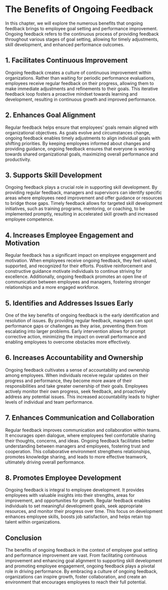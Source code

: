 The Benefits of Ongoing Feedback
=========================================

In this chapter, we will explore the numerous benefits that ongoing feedback brings to employee goal setting and performance improvement. Ongoing feedback refers to the continuous process of providing feedback throughout various stages of goal setting, allowing for timely adjustments, skill development, and enhanced performance outcomes.

**1. Facilitates Continuous Improvement**
-----------------------------------------

Ongoing feedback creates a culture of continuous improvement within organizations. Rather than waiting for periodic performance evaluations, employees receive regular feedback on their progress, allowing them to make immediate adjustments and refinements to their goals. This iterative feedback loop fosters a proactive mindset towards learning and development, resulting in continuous growth and improved performance.

**2. Enhances Goal Alignment**
------------------------------

Regular feedback helps ensure that employees' goals remain aligned with organizational objectives. As goals evolve and circumstances change, ongoing feedback enables timely adjustments to align individual goals with shifting priorities. By keeping employees informed about changes and providing guidance, ongoing feedback ensures that everyone is working towards shared organizational goals, maximizing overall performance and productivity.

**3. Supports Skill Development**
---------------------------------

Ongoing feedback plays a crucial role in supporting skill development. By providing regular feedback, managers and supervisors can identify specific areas where employees need improvement and offer guidance or resources to bridge those gaps. Timely feedback allows for targeted skill development initiatives, such as training programs, mentoring, or coaching, to be implemented promptly, resulting in accelerated skill growth and increased employee competence.

**4. Increases Employee Engagement and Motivation**
---------------------------------------------------

Regular feedback has a significant impact on employee engagement and motivation. When employees receive ongoing feedback, they feel valued, supported, and recognized for their efforts. Positive reinforcement and constructive guidance motivate individuals to continue striving for excellence. Additionally, ongoing feedback promotes an open line of communication between employees and managers, fostering stronger relationships and a more engaged workforce.

**5. Identifies and Addresses Issues Early**
--------------------------------------------

One of the key benefits of ongoing feedback is the early identification and resolution of issues. By providing regular feedback, managers can spot performance gaps or challenges as they arise, preventing them from escalating into larger problems. Early intervention allows for prompt corrective action, minimizing the impact on overall performance and enabling employees to overcome obstacles more effectively.

**6. Increases Accountability and Ownership**
---------------------------------------------

Ongoing feedback cultivates a sense of accountability and ownership among employees. When individuals receive regular updates on their progress and performance, they become more aware of their responsibilities and take greater ownership of their goals. Employees actively monitor their own progress, seek feedback, and proactively address any potential issues. This increased accountability leads to higher levels of individual and team performance.

**7. Enhances Communication and Collaboration**
-----------------------------------------------

Regular feedback improves communication and collaboration within teams. It encourages open dialogue, where employees feel comfortable sharing their thoughts, concerns, and ideas. Ongoing feedback facilitates better understanding between managers and employees, fostering trust and cooperation. This collaborative environment strengthens relationships, promotes knowledge sharing, and leads to more effective teamwork, ultimately driving overall performance.

**8. Promotes Employee Development**
------------------------------------

Ongoing feedback is integral to employee development. It provides employees with valuable insights into their strengths, areas for improvement, and opportunities for growth. Regular feedback enables individuals to set meaningful development goals, seek appropriate resources, and monitor their progress over time. This focus on development enhances employee skills, boosts job satisfaction, and helps retain top talent within organizations.

**Conclusion**
--------------

The benefits of ongoing feedback in the context of employee goal setting and performance improvement are vast. From facilitating continuous improvement and enhancing goal alignment to supporting skill development and promoting employee engagement, ongoing feedback plays a pivotal role in driving performance. By embracing a culture of ongoing feedback, organizations can inspire growth, foster collaboration, and create an environment that encourages employees to reach their full potential.
